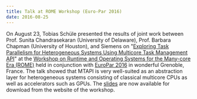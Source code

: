 ```yaml
---
title: Talk at ROME Workshop (Euro-Par 2016)
date: 2016-08-25
---
```

On August 23, Tobias Schüle presented the results of joint work between 
Prof. Sunita Chandrasekaran (University of Delaware), Prof. Barbara Chapman (University of Houston), and Siemens on "[Exploring Task Parallelism for Heterogeneous Systems Using Multicore Task Management API](https://embb.io/downloads/Exploring%20Task%20Parallelism%20for%20Heterogeneous%20Systems%20Using%20Multicore%20Task%20Management%20API.pdf)" at the [Workshop on Runtime and Operating Systems for the Many-core Era (ROME)](http://wrome.github.io/grenoble2016/) held in conjunction with [EuroPar 2016](https://europar2016.inria.fr/) in wonderful Grenoble, France. The talk showed that MTAPI is very well-suited as an abstraction layer for heterogeneous systems consisting of classical multicore CPUs as well as accelerators such as GPUs. The [slides](https://wrome.github.io/slides/rome16_schuele.pdf) are now available for download from the website of the workshop.
